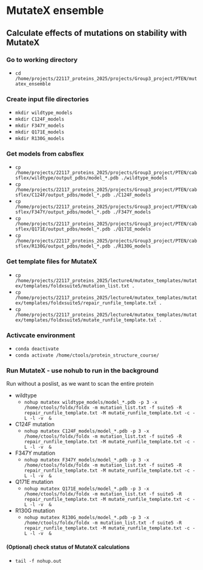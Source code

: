 # MutateX ensemble

## Calculate effects of mutations on stability with MutateX

### Go to working directory
- `cd /home/projects/22117_proteins_2025/projects/Group3_project/PTEN/mutatex_ensemble`

### Create input file directories
- `mkdir wildtype_models`
- `mkdir C124F_models`
- `mkdir F347Y_models`
- `mkdir Q171E_models`
- `mkdir R130G_models`

### Get models from cabsflex
- `cp /home/projects/22117_proteins_2025/projects/Group3_project/PTEN/cabsflex/wildtype/output_pdbs/model_*.pdb ./wildtype_models`
- `cp /home/projects/22117_proteins_2025/projects/Group3_project/PTEN/cabsflex/C124F/output_pdbs/model_*.pdb ./C124F_models`
- `cp /home/projects/22117_proteins_2025/projects/Group3_project/PTEN/cabsflex/F347Y/output_pdbs/model_*.pdb ./F347Y_models`
- `cp /home/projects/22117_proteins_2025/projects/Group3_project/PTEN/cabsflex/Q171E/output_pdbs/model_*.pdb ./Q171E_models`
- `cp /home/projects/22117_proteins_2025/projects/Group3_project/PTEN/cabsflex/R130G/output_pdbs/model_*.pdb ./R130G_models`

### Get template files for MutateX
- `cp /home/projects/22117_proteins_2025/lecture4/mutatex_templates/mutatex/templates/foldxsuite5/mutation_list.txt .`
- `cp /home/projects/22117_proteins_2025/lecture4/mutatex_templates/mutatex/templates/foldxsuite5/repair_runfile_template.txt .`
- `cp /home/projects/22117_proteins_2025/lecture4/mutatex_templates/mutatex/templates/foldxsuite5/mutate_runfile_template.txt .`


### Activcate environment ###
- `conda deactivate`
- `conda activate /home/ctools/protein_structure_course/`

### Run MutateX  - use nohub to run in the background
Run without a poslist, as we want to scan the entire protein

- wildtype
  - `nohup mutatex wildtype_models/model_*.pdb -p 3 -x /home/ctools/foldx/foldx -m mutation_list.txt -f suite5 -R repair_runfile_template.txt -M mutate_runfile_template.txt -c -L -l -v  &`
- C124F mutation
  - `nohup mutatex C124F_models/model_*.pdb -p 3 -x /home/ctools/foldx/foldx -m mutation_list.txt -f suite5 -R repair_runfile_template.txt -M mutate_runfile_template.txt -c -L -l -v  &`
- F347Y mutation
  - `nohup mutatex F347Y_models/model_*.pdb -p 3 -x /home/ctools/foldx/foldx -m mutation_list.txt -f suite5 -R repair_runfile_template.txt -M mutate_runfile_template.txt -c -L -l -v  &`
- Q171E mutation
  - `nohup mutatex Q171E_models/model_*.pdb -p 3 -x /home/ctools/foldx/foldx -m mutation_list.txt -f suite5 -R repair_runfile_template.txt -M mutate_runfile_template.txt -c -L -l -v  &`
- R130G mutation
  - `nohup mutatex R130G_models/model_*.pdb -p 3 -x /home/ctools/foldx/foldx -m mutation_list.txt -f suite5 -R repair_runfile_template.txt -M mutate_runfile_template.txt -c -L -l -v  &`

#### (Optional) check status of MutateX calculations
- `tail -f nohup.out`
